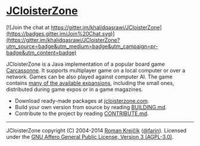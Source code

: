 # [JCloisterZone](http://jcloisterzone.com/)

[![Join the chat at https://gitter.im/khalidqasrawi/JCloisterZone](https://badges.gitter.im/Join%20Chat.svg)](https://gitter.im/khalidqasrawi/JCloisterZone?utm_source=badge&utm_medium=badge&utm_campaign=pr-badge&utm_content=badge)


JCloisterZone is a Java implementation of a popular board game [Carcassonne](https://en.wikipedia.org/wiki/Carcassonne_(board_game)).
It supports multiplayer game on a local computer or over a network.
Games can be also played against computer AI.
The game contains [many of the available expansions](http://www.boardgamegeek.com/boardgame/822/carcassonne), including the small ones, distributed during game expos or in a game magazines.


- Download ready-made packages at [jcloisterzone.com](http://jcloisterzone.com/).
- Build your own version from source by reading [BUILDING.md](./BUILDING.md).
- Contribute to the project by reading [CONTRIBUTE.md](./CONTRIBUTE.md).


---

JCloisterZone copyright (C) 2004-2014 [Roman Krejčík](http://farin.cz) ([@farin](https://github.com/farin/)). Licensed under the [GNU Affero General Public License, Version 3 (AGPL-3.0)](https://www.gnu.org/licenses/agpl-3.0.html).
